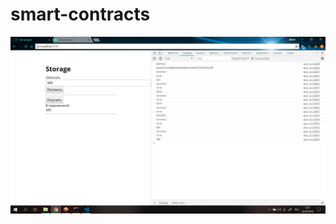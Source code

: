 # smart-contracts
![Image alt](https://github.com/KenjuDari/smart-contracts/blob/master/firstProject/resourse/%D0%A1%D0%BD%D0%B8%D0%BC%D0%BE%D0%BA.JPG)
